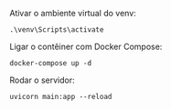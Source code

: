 Ativar o ambiente virtual do venv:
```
.\venv\Scripts\activate
```
Ligar o contêiner com Docker Compose:
```
docker-compose up -d
```
Rodar o servidor:
```
uvicorn main:app --reload
```
